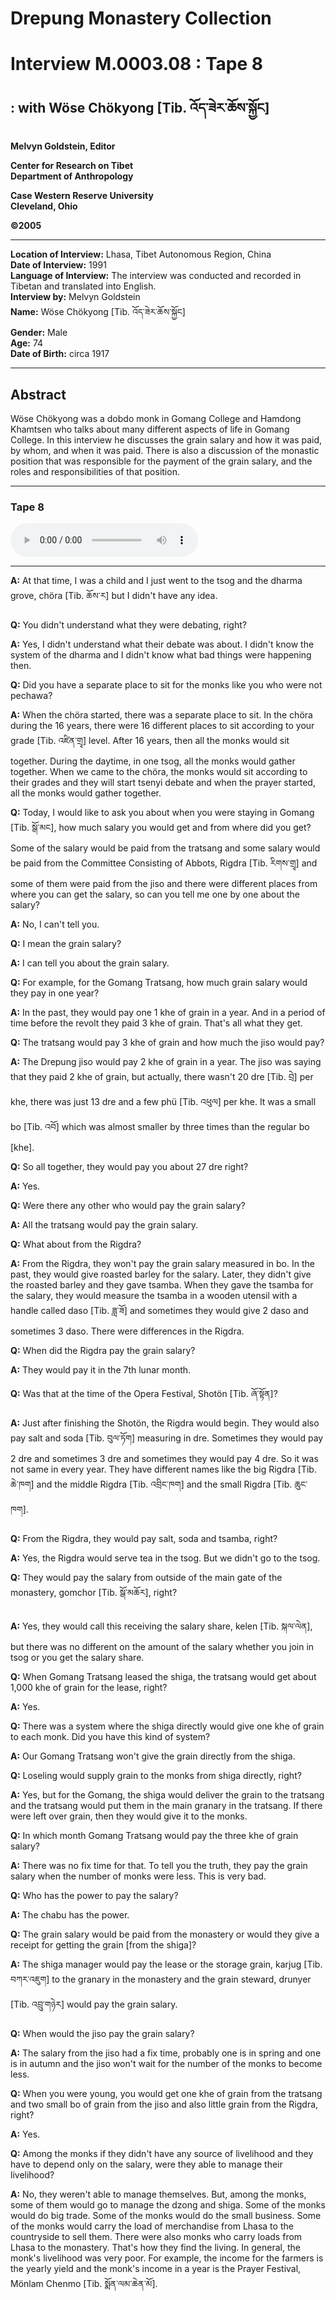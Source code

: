 # Drepung Monastery Collection  
# Interview M.0003.08 : Tape 8  
##  : with Wöse Chökyong [Tib. འོད་ཟེར་ཆོས་སྐྱོང]  
  
**Melvyn Goldstein, Editor**  

**Center for Research on Tibet**  
**Department of Anthropology**  

**Case Western Reserve University**  
**Cleveland, Ohio**  

**©2005**  

---  
**Location of Interview:** Lhasa, Tibet Autonomous Region, China  
**Date of Interview:** 1991  
**Language of Interview:** The interview was conducted and recorded in Tibetan and translated into English.  
**Interview by:** Melvyn Goldstein  
**Name:** Wöse Chökyong [Tib. འོད་ཟེར་ཆོས་སྐྱོང]  
**Gender:** Male  
**Age:** 74  
**Date of Birth:** circa 1917  
  
---  
## Abstract  

 Wöse Chökyong was a dobdo monk in Gomang College and Hamdong Khamtsen who talks about many different aspects of life in Gomang College. In this interview he discusses the grain salary and how it was paid, by whom, and when it was paid. There is also a discussion of the monastic position that was responsible for the payment of the grain salary, and the roles and responsibilities of that position.   

---  
### Tape 8  

<audio controls>
<source src="https://tile.loc.gov/storage-services/service/asian/asiantoha/M_0003_08/M_0003_08.mp3" type="audio/mp3">
Your browser does not support the audio element.
</audio>  

---

**A:**  At that time, I was a child and I just went to the tsog and the dharma grove, chöra [Tib. ཆོས་ར] but I didn't have any idea.   

**Q:**  You didn't understand what they were debating, right?   

**A:**  Yes, I didn't understand what their debate was about. I didn't know the system of the dharma and I didn't know what bad things were happening then.   

**Q:**  Did you have a separate place to sit for the monks like you who were not pechawa?   

**A:**  When the chöra started, there was a separate place to sit. In the chöra during the 16 years, there were 16 different places to sit according to your grade [Tib. འཛིན་གྲྭ] level. After 16 years, then all the monks would sit together. During the daytime, in one tsog, all the monks would gather together. When we came to the chöra, the monks would sit according to their grades and they will start tsenyi debate and when the prayer started, all the monks would gather together.   

**Q:**  Today, I would like to ask you about when you were staying in Gomang [Tib. སྒོ་མང], how much salary you would get and from where did you get? Some of the salary would be paid from the tratsang and some salary would be paid from the Committee Consisting of Abbots, Rigdra [Tib. རིགས་གྲྭ] and some of them were paid from the jiso and there were different places from where you can get the salary, so can you tell me one by one about the salary?   

**A:**  No, I can't tell you.   

**Q:**  I mean the grain salary?   

**A:**  I can tell you about the grain salary.   

**Q:**  For example, for the Gomang Tratsang, how much grain salary would they pay in one year?   

**A:**  In the past, they would pay one 1 khe of grain in a year. And in a period of time before the revolt they paid 3 khe of grain. That's all what they get.   

**Q:**  The tratsang would pay 3 khe of grain and how much the jiso would pay?   

**A:**  The Drepung jiso would pay 2 khe of grain in a year. The jiso was saying that they paid 2 khe of grain, but actually, there wasn't 20 dre [Tib. བྲེ] per khe, there was just 13 dre and a few phü [Tib. འཕུལ] per khe. It was a small bo [Tib. འབོ] which was almost smaller by three times than the regular bo [khe].   

**Q:**  So all together, they would pay you about 27 dre right?   

**A:**  Yes.   

**Q:**  Were there any other who would pay the grain salary?   

**A:**  All the tratsang would pay the grain salary.   

**Q:**  What about from the Rigdra?   

**A:**  From the Rigdra, they won't pay the grain salary measured in bo. In the past, they would give roasted barley for the salary. Later, they didn't give the roasted barley and they gave tsamba. When they gave the tsamba for the salary, they would measure the tsamba in a wooden utensil with a handle called daso [Tib. ཟླ་ཟོ] and sometimes they would give 2 daso and sometimes 3 daso. There were differences in the Rigdra.   

**Q:**  When did the Rigdra pay the grain salary?   

**A:**  They would pay it in the 7th lunar month.   

**Q:**  Was that at the time of the Opera Festival, Shotön [Tib. ཞོ་སྟོན]?   

**A:**  Just after finishing the Shotön, the Rigdra would begin. They would also pay salt and soda [Tib. བུལ་ཏོག] measuring in dre. Sometimes they would pay 2 dre and sometimes 3 dre and sometimes they would pay 4 dre. So it was not same in every year. They have different names like the big Rigdra [Tib. ཆེ་ཁག] and the middle Rigdra [Tib. འབྲིང་ཁག] and the small Rigdra [Tib. ཆུང་ཁག].   

**Q:**  From the Rigdra, they would pay salt, soda and tsamba, right?   

**A:**  Yes, the Rigdra would serve tea in the tsog. But we didn't go to the tsog.   

**Q:**  They would pay the salary from outside of the main gate of the monastery, gomchor [Tib. སྒོ་མཆོར], right?   

**A:**  Yes, they would call this receiving the salary share, kelen [Tib. སྐལ་ལེན], but there was no different on the amount of the salary whether you join in tsog or you get the salary share.   

**Q:**  When Gomang Tratsang leased the shiga, the tratsang would get about 1,000 khe of grain for the lease, right?   

**A:**  Yes.   

**Q:**  There was a system where the shiga directly would give one khe of grain to each monk. Did you have this kind of system?   

**A:**  Our Gomang Tratsang won't give the grain directly from the shiga.   

**Q:**  Loseling would supply grain to the monks from shiga directly, right?   

**A:**  Yes, but for the Gomang, the shiga would deliver the grain to the tratsang and the tratsang would put them in the main granary in the tratsang. If there were left over grain, then they would give it to the monks.   

**Q:**  In which month Gomang Tratsang would pay the three khe of grain salary?   

**A:**  There was no fix time for that. To tell you the truth, they pay the grain salary when the number of monks were less. This is very bad.   

**Q:**  Who has the power to pay the salary?   

**A:**  The chabu has the power.   

**Q:**  The grain salary would be paid from the monastery or would they give a receipt for getting the grain [from the shiga]?   

**A:**  The shiga manager would pay the lease or the storage grain, karjug [Tib. བཀར་འཇུག] to the granary in the monastery and the grain steward, drunyer [Tib. འབྲུ་གཉེར] would pay the grain salary.   

**Q:**  When would the jiso pay the grain salary?   

**A:**  The salary from the jiso had a fix time, probably one is in spring and one is in autumn and the jiso won't wait for the number of the monks to become less.   

**Q:**  When you were young, you would get one khe of grain from the tratsang and two small bo of grain from the jiso and also little grain from the Rigdra, right?   

**A:**  Yes.   

**Q:**  Among the monks if they didn't have any source of livelihood and they have to depend only on the salary, were they able to manage their livelihood?   

**A:**  No, they weren't able to manage themselves. But, among the monks, some of them would go to manage the dzong and shiga. Some of the monks would do big trade. Some of the monks would do the small business. Some of the monks would carry the load of merchandise from Lhasa to the countryside to sell them. There were also monks who carry loads from Lhasa to the monastery. That's how they find the living. In general, the monk's livelihood was very poor. For example, the income for the farmers is the yearly yield and the monk's income in a year is the Prayer Festival, Mönlam Chenmo [Tib. སྨོན་ལམ་ཆེན་མོ].   

